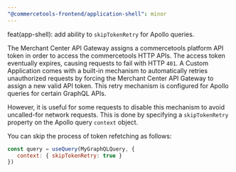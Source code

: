 ```yaml
---
"@commercetools-frontend/application-shell": minor	
---
```


feat(app-shell): add ability to `skipTokenRetry` for Apollo queries.

The Merchant Center API Gateway assigns a commercetools platform API token in order to access the commercetools HTTP APIs. The access token eventually expires, causing requests to fail with HTTP `401`.
A Custom Application comes with a built-in mechanism to automatically retries unauthorized requests by forcing the Merchant Center API Gateway to assign a new valid API token. This retry mechanism is configured for Apollo queries for certain GraphQL APIs.

However, it is useful for some requests to disable this mechanism to avoid uncalled-for network requests. This is done by specifying a `skipTokenRetry` property on the Apollo query `context` object.

You can skip the process of token refetching as follows:

```js
const query = useQuery(MyGraphQLQuery, {
   context: { skipTokenRetry: true }
})
```
